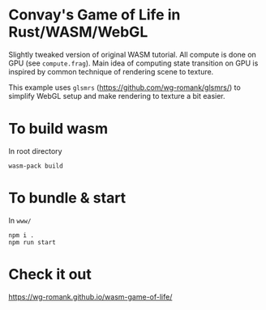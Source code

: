# Convay's Game of Life in Rust/WASM/WebGL

Slightly tweaked version of original WASM tutorial. All compute is done on GPU (see `compute.frag`).
Main idea of computing state transition on GPU is inspired by common technique of rendering scene to texture.

This example uses `glsmrs` (https://github.com/wg-romank/glsmrs/) to simplify WebGL setup and make rendering to texture a bit easier.

# To build wasm

In root directory

```
wasm-pack build
```

# To bundle & start

In `www/`

```
npm i .
npm run start
```

# Check it out

https://wg-romank.github.io/wasm-game-of-life/
